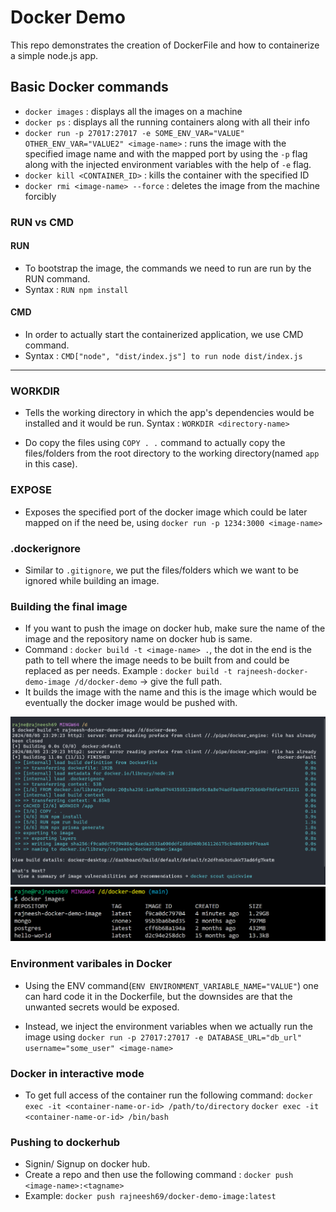 # Docker Demo

This repo demonstrates the creation of DockerFile and how to containerize a simple node.js app.

## Basic Docker commands

- `docker images` : displays all the images on a machine
- `docker ps` : displays all the running containers along with all their info
- `docker run -p 27017:27017 -e SOME_ENV_VAR="VALUE" OTHER_ENV_VAR="VALUE2" <image-name>` : runs the image with the specified image name and with the mapped port by using the `-p` flag along with the injected environment variables with the help of `-e` flag.
- `docker kill <CONTAINER_ID>` : kills the container with the specified ID
- `docker rmi <image-name> --force` : deletes the image from the machine forcibly

### RUN vs CMD

#### RUN

- To bootstrap the image, the commands we need to run are run by the RUN command.
- Syntax : `RUN npm install`

#### CMD

- In order to actually start the containerized application, we use CMD command.
- Syntax : `CMD["node", "dist/index.js"] to run node dist/index.js`

---

### WORKDIR

- Tells the working directory in which the app's dependencies would be installed and it would be run. Syntax : `WORKDIR <directory-name>`

- Do copy the files using `COPY . .` command to actually copy the files/folders from the root directory to the working directory(named `app` in this case).

### EXPOSE

- Exposes the specified port of the docker image which could be later mapped on if the need be, using `docker run -p 1234:3000 <image-name>`

### .dockerignore

- Similar to `.gitignore`, we put the files/folders which we want to be ignored while building an image.

### Building the final image

- If you want to push the image on docker hub, make sure the name of the image and the repository name on docker hub is same.
- Command : `docker build -t <image-name> .`, the dot in the end is the path to tell where the image needs to be built from and could be replaced as per needs.
  Example : `docker build -t rajneesh-docker-demo-image /d/docker-demo` -> give the full path.
- It builds the image with the name and this is the image which would be eventually the docker image would be pushed with.

![Docker Build ScreenShot](image.png)
![Docker Images Screenshot](docker-image-ss.png)

### Environment varibales in Docker

- Using the ENV command(`ENV ENVIRONMENT_VARIABLE_NAME="VALUE"`) one can hard code it in the Dockerfile, but the downsides are that the unwanted secrets would be exposed.

- Instead, we inject the environment variables when we actually run the image using `docker run -p 27017:27017 -e DATABASE_URL="db_url" username="some_user" <image-name>`

### Docker in interactive mode

- To get full access of the container run the following command:
  `docker exec -it <container-name-or-id> /path/to/directory`
  `docker exec -it <container-name-or-id> /bin/bash`

### Pushing to dockerhub

- Signin/ Signup on docker hub.
- Create a repo and then use the following command : `docker push <image-name>:<tagname>`
- Example: `docker push rajneesh69/docker-demo-image:latest`